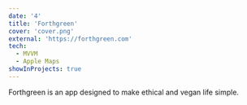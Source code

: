 ```yaml
---
date: '4'
title: 'Forthgreen'
cover: 'cover.png'
external: 'https://forthgreen.com'
tech:
  - MVVM
  - Apple Maps
showInProjects: true
---
```


Forthgreen is an app designed to make ethical and vegan life simple.
